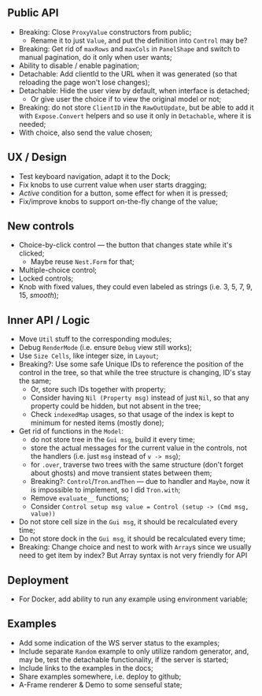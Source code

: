 ## Public API

* Breaking: Close `ProxyValue` constructors from public;
    * Rename it to just `Value`, and put the definition into `Control` may be?
* Breaking: Get rid of `maxRows` and `maxCols` in `PanelShape` and switch to manual pagination, do it only when user wants;
* Ability to disable / enable pagination;
* Detachable: Add clientId to the URL when it was generated (so that reloading the page won't lose changes);
* Detachable: Hide the user view by default, when interface is detached;
    * Or give user the choice if to view the original model or not;
* Breaking: do not store `ClientID` in the `RawOutUpdate`, but be able to add it with `Expose.Convert` helpers and so use it only in `Detachable`, where it is needed;
* With choice, also send the value chosen;

## UX / Design

* Test keyboard navigation, adapt it to the Dock;
* Fix knobs to use current value when user starts dragging;
* _Active_ condition for a button, some effect for when it is pressed;
* Fix/improve knobs to support on-the-fly change of the value;

## New controls

* Choice-by-click control — the button that changes state while it's clicked;
    * Maybe reuse `Nest.Form` for that;
* Multiple-choice control;
* Locked controls;
* Knob with fixed values, they could even labeled as strings (i.e. 3, 5, 7, 9, 15, _smooth_);

## Inner API / Logic

* Move `Util` stuff to the corresponding modules;
* Debug `RenderMode` (i.e. ensure `Debug` view still works);
* Use `Size Cells`, like integer size, in `Layout`;
* Breaking?: Use some safe Unique IDs to reference the position of the control in the tree, so that while the tree structure is changing, ID's stay the same;
    * Or, store such IDs together with property;
    * Consider having `Nil (Property msg)` instead of just `Nil`, so that any property could be hidden, but not absent in the tree;
    * Check `indexedMap` usages, so that usage of the index is kept to minimum for nested items (mostly done);
* Get rid of functions in the `Model`:
    * do not store tree in the `Gui msg`, build it every time;
    * store the actual messages for the current value in the controls, not the handlers (i.e. just `msg` instead of `v -> msg`);
    * for `.over`, traverse two trees with the same structure (don't forget about ghosts) and move transient states between them;
    * Breaking?: `Control`/`Tron`.`andThen` — due to handler and `Maybe`, now it is impossible to implement, so I did `Tron.with`;
    * Remove `evaluate__` functions;
    * Consider `Control setup msg value = Control (setup -> (Cmd msg, value))`
* Do not store cell size in the `Gui msg`, it should be recalculated every time;
* Do not store dock in the `Gui msg`, it should be recalculated every time;
* Breaking: Change choice and nest to work with `Array`s since we usually need to get item by index? But Array syntax is not very friendly for API

## Deployment

* For Docker, add ability to run any example using environment variable;

## Examples

* Add some indication of the WS server status to the examples;
* Include separate `Random` example to only utilize random generator, and, may be, test the detachable functionality, if the server is started;
* Include links to the examples in the docs;
* Share examples somewhere, i.e. deploy to github;
* A-Frame renderer & Demo to some senseful state;
